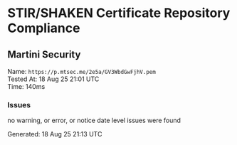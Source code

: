 # STIR/SHAKEN Certificate Repository Compliance

## Martini Security

Name: `https://p.mtsec.me/2e5a/GV3WbdGwFjhV.pem`\
Tested At: 18 Aug 25 21:01 UTC\
Time: 140ms

### Issues

no warning, or error, or notice date level issues were found

Generated: 18 Aug 25 21:13 UTC